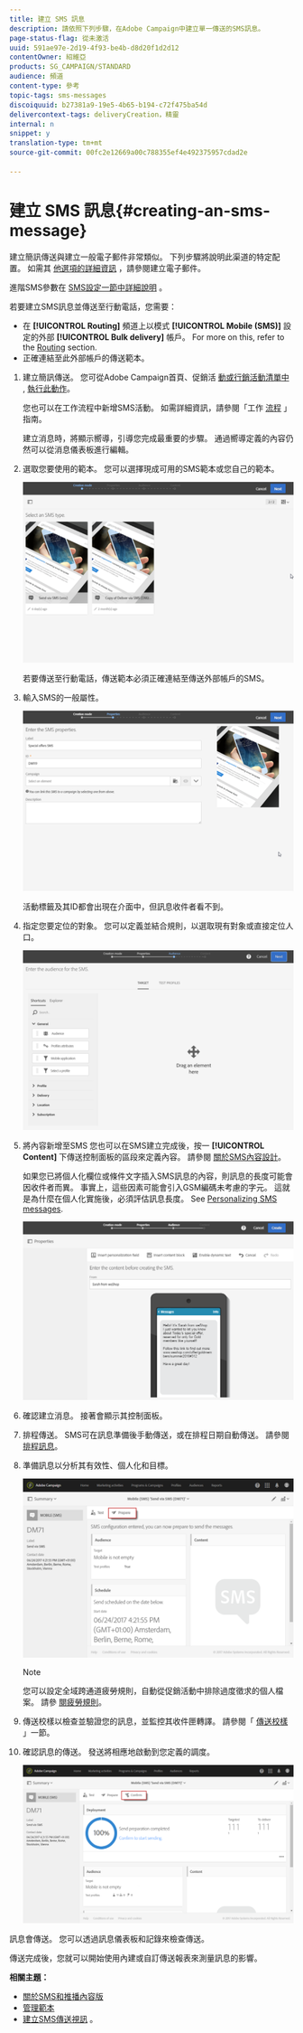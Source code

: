 ```yaml
---
title: 建立 SMS 訊息
description: 請依照下列步驟，在Adobe Campaign中建立單一傳送的SMS訊息。
page-status-flag: 從未激活
uuid: 591ae97e-2d19-4f93-be4b-d8d20f1d2d12
contentOwner: 紹維亞
products: SG_CAMPAIGN/STANDARD
audience: 頻道
content-type: 參考
topic-tags: sms-messages
discoiquuid: b27381a9-19e5-4b65-b194-c72f475ba54d
delivercontext-tags: deliveryCreation，精靈
internal: n
snippet: y
translation-type: tm+mt
source-git-commit: 00fc2e12669a00c788355ef4e492375957cdad2e

---
```



# 建立 SMS 訊息{#creating-an-sms-message}

建立簡訊傳送與建立一般電子郵件非常類似。 下列步驟將說明此渠道的特定配置。 如需其 [他選項的詳細資訊](../../channels/using/creating-an-email.md) ，請參閱建立電子郵件。

進階SMS參數在 [SMS設定一節中詳細說明](../../administration/using/configuring-sms-channel.md) 。

若要建立SMS訊息並傳送至行動電話，您需要：

* 在 **[!UICONTROL Routing]** 頻道上以模式 **[!UICONTROL Mobile (SMS)]** 設定的外部 **[!UICONTROL Bulk delivery]** 帳戶。 For more on this, refer to the [Routing](../../administration/using/configuring-sms-channel.md#defining-an-sms-routing) section.
* 正確連結至此外部帳戶的傳送範本。

1. 建立簡訊傳送。 您可從Adobe Campaign首頁、促銷活 [動或行銷活動清單](../../start/using/interface-description.md#home-page)[中](../../start/using/marketing-activities.md#creating-a-marketing-activity) , [執行此動作](../../start/using/programs-and-campaigns.md#creating-a-campaign)。

   您也可以在工作流程中新增SMS活動。 如需詳細資訊，請參閱「工作 [流程](../../automating/using/sms-delivery.md) 」指南。

   建立消息時，將顯示嚮導，引導您完成最重要的步驟。 通過嚮導定義的內容仍然可以從消息儀表板進行編輯。

1. 選取您要使用的範本。 您可以選擇現成可用的SMS範本或您自己的範本。

   ![](assets/sms_creation_1.png)

   若要傳送至行動電話，傳送範本必須正確連結至傳送外部帳戶的SMS。

1. 輸入SMS的一般屬性。

   ![](assets/sms_creation_2.png)

   活動標籤及其ID都會出現在介面中，但訊息收件者看不到。

1. 指定您要定位的對象。 您可以定義並結合規則，以選取現有對象或直接定位人口。

   ![](assets/sms_creation_3.png)

1. 將內容新增至SMS 您也可以在SMS建立完成後，按一 **[!UICONTROL Content]** 下傳送控制面板的區段來定義內容。 請參閱 [關於SMS內容設計](../../channels/using/about-sms-and-push-content-design.md)。

   如果您已將個人化欄位或條件文字插入SMS訊息的內容，則訊息的長度可能會因收件者而異。 事實上，這些因素可能會引入GSM編碼未考慮的字元。 這就是為什麼在個人化實施後，必須評估訊息長度。 See [Personalizing SMS messages](../../channels/using/personalizing-sms-messages.md).

   ![](assets/sms_creation_4.png)

1. 確認建立消息。 接著會顯示其控制面板。
1. 排程傳送。 SMS可在訊息準備後手動傳送，或在排程日期自動傳送。 請參閱 [排程訊息](../../sending/using/about-scheduling-messages.md)。
1. 準備訊息以分析其有效性、個人化和目標。

   ![](assets/sms_creation_6.png)

   >[!NOTE]
   >
   >您可以設定全域跨通道疲勞規則，自動從促銷活動中排除過度徵求的個人檔案。 請參 [閱疲勞規則](../../administration/using/fatigue-rules.md)。

1. 傳送校樣以檢查並驗證您的訊息，並監控其收件匣轉譯。 請參閱「 [傳送校樣](../../sending/using/managing-test-profiles-and-sending-proofs.md#sending-proofs) 」一節。
1. 確認訊息的傳送。 發送將相應地啟動到您定義的調度。

   ![](assets/sms_creation_7.png)

訊息會傳送。 您可以透過訊息儀表板和記錄來檢查傳送。

傳送完成後，您就可以開始使用內建或自訂傳送報表來測量訊息的影響。

**相關主題：**

* [關於SMS和推播內容版](../../channels/using/about-sms-and-push-content-design.md)
* [管理範本](../../start/using/about-templates.md)
* [建立SMS傳送視訊](https://helpx.adobe.com/campaign/kt/acs/using/acs-creating-a-sms-delivery-feature-video-use.html) 。

